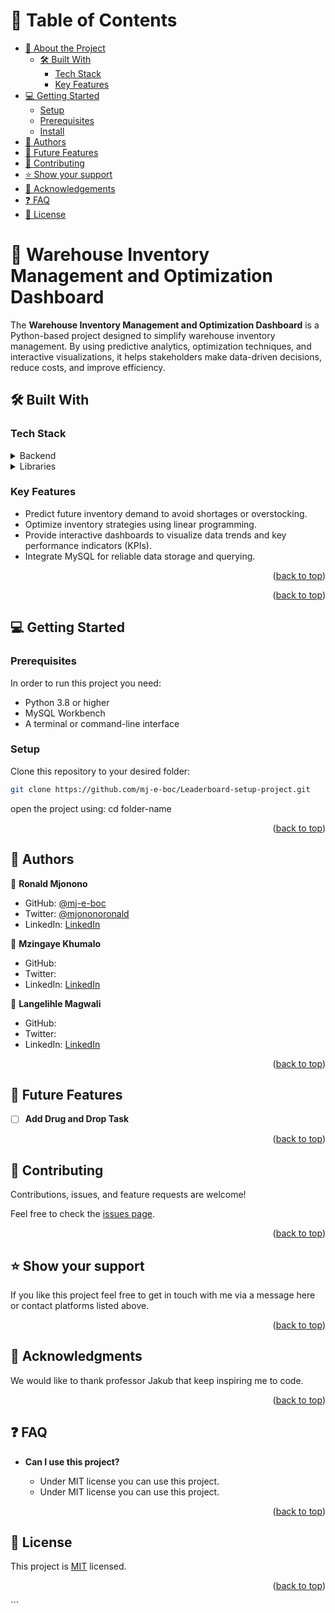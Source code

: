 # 📗 Table of Contents

- [📖 About the Project](#about-project)
  - [🛠 Built With](#built-with)
    - [Tech Stack](#tech-stack)
    - [Key Features](#key-features)
- [💻 Getting Started](#getting-started)
  - [Setup](#setup)
  - [Prerequisites](#prerequisites)
  - [Install](#install)
- [👥 Authors](#authors)
- [🔭 Future Features](#future-features)
- [🤝 Contributing](#contributing)
- [⭐️ Show your support](#support)
- [🙏 Acknowledgements](#acknowledgements)
- [❓ FAQ ](#faq)
- [📝 License](#license)

# 📖 Warehouse Inventory Management and Optimization Dashboard <a name="about-project"></a>

The **Warehouse Inventory Management and Optimization Dashboard** is a Python-based project designed to simplify warehouse inventory management. By using predictive analytics, optimization techniques, and interactive visualizations, it helps stakeholders make data-driven decisions, reduce costs, and improve efficiency.

## 🛠 Built With <a name="built-with"></a>

### Tech Stack <a name="tech-stack"></a>

<details>
  <summary>Backend</summary>
  <ul>
    <li><a href="https://www.python.org/">Python</a></li>
    <li><a href="https://www.mysql.com/">MySQL</a></li>
  </ul>
</details>

<details>
  <summary>Libraries</summary>
  <ul>
    <li>Pandas</li>
    <li>NumPy</li>
    <li>Matplotlib</li>
    <li>Plotly/Dash</li>
    <li>Scikit-learn</li>
    <li>SQLAlchemy</li>
  </ul>
</details>

### Key Features <a name="key-features"></a>

- Predict future inventory demand to avoid shortages or overstocking.
- Optimize inventory strategies using linear programming.
- Provide interactive dashboards to visualize data trends and key performance indicators (KPIs).
- Integrate MySQL for reliable data storage and querying.

<p align="right">(<a href="#readme-top">back to top</a>)</p>

<p align="right">(<a href="#readme-top">back to top</a>)</p>

## 💻 Getting Started <a name="getting-started"></a>

### Prerequisites

In order to run this project you need:

- Python 3.8 or higher
- MySQL Workbench
- A terminal or command-line interface

### Setup
Clone this repository to your desired folder:

```sh
git clone https://github.com/mj-e-boc/Leaderboard-setup-project.git
```
open the project using:
cd folder-name

<p align="right">(<a href="#readme-top">back to top</a>)</p>

## 👥 Authors <a name="authors"></a>

👤 **Ronald Mjonono**

- GitHub: [@mj-e-boc](https://github.com/mj-e-boc)
- Twitter: [@mjononoronald](https://twitter.com/Mjononoronald)
- LinkedIn: [LinkedIn](https://www.linkedin.com/in/ronald-mjonono-86365988/)


👤 **Mzingaye Khumalo**

- GitHub: []()
- Twitter: []()
- LinkedIn: [LinkedIn]()

👤 **Langelihle Magwali**

- GitHub: []()
- Twitter: []()
- LinkedIn: [LinkedIn]()


<p align="right">(<a href="#readme-top">back to top</a>)</p>

## 🔭 Future Features <a name="future-features"></a>

- [ ] **Add Drug and Drop Task**


<p align="right">(<a href="#readme-top">back to top</a>)</p>

## 🤝 Contributing <a name="contributing"></a>

Contributions, issues, and feature requests are welcome!

Feel free to check the [issues page](https://github.com/mj-e-boc/Leaderboard-setup-project/issues).

<p align="right">(<a href="#readme-top">back to top</a>)</p>

## ⭐️ Show your support <a name="support"></a>

If you like this project feel free to get in touch with me via a message here or contact platforms listed above.

<p align="right">(<a href="#readme-top">back to top</a>)</p>

## 🙏 Acknowledgments <a name="acknowledgements"></a>

We would like to thank professor Jakub that keep inspiring me to code.

<p align="right">(<a href="#readme-top">back to top</a>)</p>

## ❓ FAQ <a name="faq"></a>

- **Can I use this project?**

  - Under MIT license you can use this project.
  - Under MIT license you can use this project.


<p align="right">(<a href="#readme-top">back to top</a>)</p>

## 📝 License <a name="license"></a>

This project is [MIT](https://github.com/mj-e-boc/To-Do-List/blob/webpack-setup/LICENSE) licensed.

<p align="right">(<a href="#readme-top">back to top</a>)</p>
```
